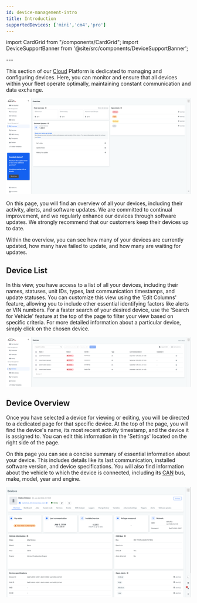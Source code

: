 ```yaml
---
id: device-management-intro
title: Introduction
supportedDevices: ['mini','cm4','pro']
---
```

import CardGrid from "/components/CardGrid";
import DeviceSupportBanner from '@site/src/components/DeviceSupportBanner';

<DeviceSupportBanner supported={frontMatter.supportedDevices} />
---

This section of our [Cloud](https://www.autopi.io/software-platform/cloud-management) Platform is dedicated to managing and configuring devices.
Here, you can monitor and ensure that all devices within your fleet operate optimally,
maintaining constant communication and data exchange.

![Device management overview](/img/cloud/device_management/device_management_intro.png)

On this page, you will find an overview of all your devices, including their activity, alerts,
and software updates. We are committed to continual improvement, and we regularly
enhance our devices through software updates. We strongly recommend that our
customers keep their devices up to date.

Within the overview, you can see how many of your devices are currently updated,
how many have failed to update, and how many are waiting for updates.

## Device List
In this view, you have access to a list of all your devices, including their names, statuses, unit IDs, types, last communication timestamps, and update statuses. 
You can customize this view using the 'Edit Columns' feature, allowing you to include other essential identifying factors like alerts or VIN numbers.
For a faster search of your desired device, use the 'Search for Vehicle' feature at the top of the page to filter your view based on specific criteria. 
For more detailed information about a particular device, simply click on the chosen device.

![Device management device](/img/cloud/device_management/device_management_device_list.png)

## Device Overview
Once you have selected a device for viewing or editing, you will be directed to a dedicated page for that specific device. 
At the top of the page, you will find the device's name, its most recent activity timestamp, and the device it is assigned to. 
You can edit this information in the 'Settings' located on the right side of the page. 

On this page you can see a concise summary of essential information about your device. 
This includes details like its last communication, installed software version, and device specifications. 
You will also find information about the vehicle to which the device is connected, including its [CAN](https://www.autopi.io/hardware/autopi-canfd-pro) bus, make, model, year and engine.

![Device management device](/img/cloud/device_management/device_management_device_overview.png)

